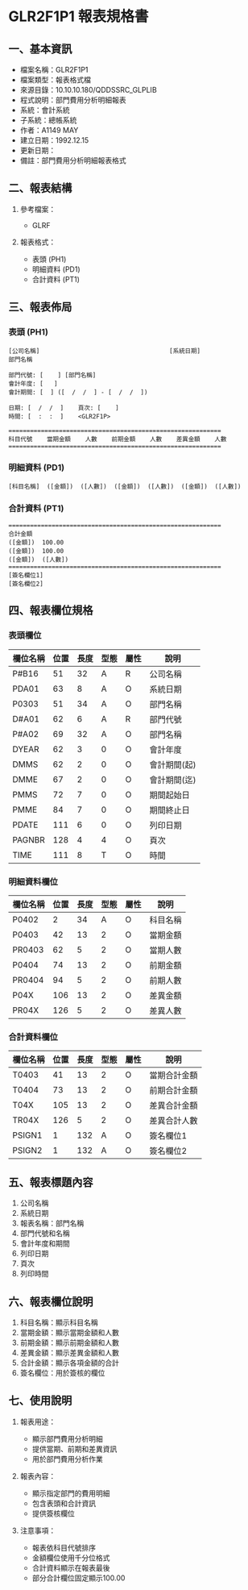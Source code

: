 # GLR2F1P1 報表規格書

## 一、基本資訊
- 檔案名稱：GLR2F1P1
- 檔案類型：報表格式檔
- 來源目錄：10.10.10.180/QDDSSRC_GLPLIB
- 程式說明：部門費用分析明細報表
- 系統：會計系統
- 子系統：總帳系統
- 作者：A1149 MAY
- 建立日期：1992.12.15
- 更新日期：
- 備註：部門費用分析明細報表格式

## 二、報表結構
1. 參考檔案：
   - GLRF

2. 報表格式：
   - 表頭 (PH1)
   - 明細資料 (PD1)
   - 合計資料 (PT1)

## 三、報表佈局

### 表頭 (PH1)
```
[公司名稱]                                    [系統日期]
部門名稱

部門代號: [    ] [部門名稱]
會計年度: [   ]
會計期間: [  ] ([  /  /  ] - [  /  /  ])

日期: [  /  /  ]    頁次: [    ]
時間: [  :  :  ]    <GLR2F1P>

===========================================================
科目代號    當期金額    人數    前期金額    人數    差異金額    人數
===========================================================
```

### 明細資料 (PD1)
```
[科目名稱]  ([金額])  ([人數])  ([金額])  ([人數])  ([金額])  ([人數])
```

### 合計資料 (PT1)
```
===========================================================
合計金額
([金額])  100.00
([金額])  100.00
([金額])  ([人數])
===========================================================
[簽名欄位1]
[簽名欄位2]
```

## 四、報表欄位規格

### 表頭欄位
| 欄位名稱 | 位置 | 長度 | 型態 | 屬性 | 說明 |
|---------|------|------|------|------|------|
| P#B16 | 51 | 32 | A | R | 公司名稱 |
| PDA01 | 63 | 8 | A | O | 系統日期 |
| P0303 | 51 | 34 | A | O | 部門名稱 |
| D#A01 | 62 | 6 | A | R | 部門代號 |
| P#A02 | 69 | 32 | A | O | 部門名稱 |
| DYEAR | 62 | 3 | 0 | O | 會計年度 |
| DMMS | 62 | 2 | 0 | O | 會計期間(起) |
| DMME | 67 | 2 | 0 | O | 會計期間(迄) |
| PMMS | 72 | 7 | 0 | O | 期間起始日 |
| PMME | 84 | 7 | 0 | O | 期間終止日 |
| PDATE | 111 | 6 | 0 | O | 列印日期 |
| PAGNBR | 128 | 4 | 4 | O | 頁次 |
| TIME | 111 | 8 | T | O | 時間 |

### 明細資料欄位
| 欄位名稱 | 位置 | 長度 | 型態 | 屬性 | 說明 |
|---------|------|------|------|------|------|
| P0402 | 2 | 34 | A | O | 科目名稱 |
| P0403 | 42 | 13 | 2 | O | 當期金額 |
| PR0403 | 62 | 5 | 2 | O | 當期人數 |
| P0404 | 74 | 13 | 2 | O | 前期金額 |
| PR0404 | 94 | 5 | 2 | O | 前期人數 |
| P04X | 106 | 13 | 2 | O | 差異金額 |
| PR04X | 126 | 5 | 2 | O | 差異人數 |

### 合計資料欄位
| 欄位名稱 | 位置 | 長度 | 型態 | 屬性 | 說明 |
|---------|------|------|------|------|------|
| T0403 | 41 | 13 | 2 | O | 當期合計金額 |
| T0404 | 73 | 13 | 2 | O | 前期合計金額 |
| T04X | 105 | 13 | 2 | O | 差異合計金額 |
| TR04X | 126 | 5 | 2 | O | 差異合計人數 |
| PSIGN1 | 1 | 132 | A | O | 簽名欄位1 |
| PSIGN2 | 1 | 132 | A | O | 簽名欄位2 |

## 五、報表標題內容
1. 公司名稱
2. 系統日期
3. 報表名稱：部門名稱
4. 部門代號和名稱
5. 會計年度和期間
6. 列印日期
7. 頁次
8. 列印時間

## 六、報表欄位說明
1. 科目名稱：顯示科目名稱
2. 當期金額：顯示當期金額和人數
3. 前期金額：顯示前期金額和人數
4. 差異金額：顯示差異金額和人數
5. 合計金額：顯示各項金額的合計
6. 簽名欄位：用於簽核的欄位

## 七、使用說明
1. 報表用途：
   - 顯示部門費用分析明細
   - 提供當期、前期和差異資訊
   - 用於部門費用分析作業

2. 報表內容：
   - 顯示指定部門的費用明細
   - 包含表頭和合計資訊
   - 提供簽核欄位

3. 注意事項：
   - 報表依科目代號排序
   - 金額欄位使用千分位格式
   - 合計資料顯示在報表最後
   - 部分合計欄位固定顯示100.00 